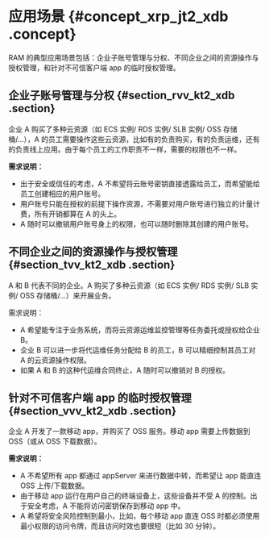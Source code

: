 # 应用场景 {#concept_xrp_jt2_xdb .concept}

RAM 的典型应用场景包括：企业子账号管理与分权、不同企业之间的资源操作与授权管理，和针对不可信客户端 app 的临时授权管理。

## 企业子账号管理与分权 {#section_rvv_kt2_xdb .section}

企业 A 购买了多种云资源（如 ECS 实例/ RDS 实例/ SLB 实例/ OSS 存储桶/…），A 的员工需要操作这些云资源，比如有的负责购买，有的负责运维，还有的负责线上应用。由于每个员工的工作职责不一样，需要的权限也不一样。

**需求说明：**

-   出于安全或信任的考虑，A 不希望将云账号密钥直接透露给员工，而希望能给员工创建相应的用户账号。
-   用户账号只能在授权的前提下操作资源，不需要对用户账号进行独立的计量计费，所有开销都算在 A 的头上。
-   A 随时可以撤销用户账号身上的权限，也可以随时删除其创建的用户账号。

## 不同企业之间的资源操作与授权管理 {#section_tvv_kt2_xdb .section}

A 和 B 代表不同的企业。A 购买了多种云资源（如 ECS 实例/ RDS 实例/ SLB 实例/ OSS 存储桶/…）来开展业务。

需求说明：

-   A 希望能专注于业务系统，而将云资源运维监控管理等任务委托或授权给企业 B。
-   企业 B 可以进一步将代运维任务分配给 B 的员工，B 可以精细控制其员工对 A 的云资源操作权限。
-   如果 A 和 B 的这种代运维合同终止，A 随时可以撤销对 B 的授权。

## 针对不可信客户端 app 的临时授权管理 {#section_vvv_kt2_xdb .section}

企业 A 开发了一款移动 app，并购买了 OSS 服务。移动 app 需要上传数据到 OSS（或从 OSS 下载数据）。

**需求说明：**

-   A 不希望所有 app 都通过 appServer 来进行数据中转，而希望让 app 能直连 OSS 上传/下载数据。
-   由于移动 app 运行在用户自己的终端设备上，这些设备并不受 A 的控制。出于安全考虑，A 不能将访问密钥保存到移动 app 中。
-   A 希望将安全风险控制到最小，比如，每个移动 app 直连 OSS 时都必须使用最小权限的访问令牌，而且访问时效也要很短（比如 30 分钟）。

